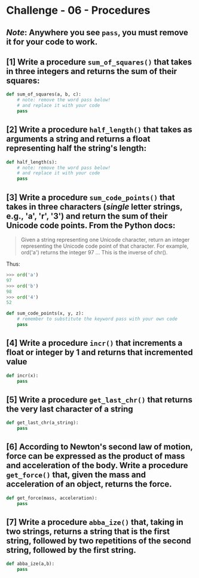 # Challenge - 06 - Procedures

## **_Note_**: Anywhere you see `pass`, you **must** remove it for your code to work.

## [1] Write a procedure `sum_of_squares()` that takes in three integers and returns the sum of their squares:

```python
def sum_of_squares(a, b, c):
    # note: remove the word pass below!
    # and replace it with your code
    pass

```

## [2] Write a procedure `half_length()` that takes as arguments a string and returns a float representing half the string's length:

```python
def half_length(s):
    # note: remove the word pass below!
    # and replace it with your code
    pass
```

## [3] Write a procedure `sum_code_points()` that takes in three characters (**_single_** letter strings, e.g., 'a', 'r', '3') and return the sum of their Unicode code points. From the Python docs:

> Given a string representing one Unicode character, return an integer representing the Unicode code point of that character. For example, ord('a') returns the integer 97 ... This is the inverse of chr().

Thus:

```python
>>> ord('a')
97
>>> ord('b')
98
>>> ord('4')
52
```

```python
def sum_code_points(x, y, z):
    # remember to substitute the keyword pass with your own code
    pass
```

## [4] Write a procedure `incr()` that increments a float or integer by 1 and returns that incremented value

```python
def incr(x):
    pass
```

## [5] Write a procedure `get_last_chr()` that returns the very last character of a string

```python
def get_last_chr(a_string):
    pass
```

## [6] According to Newton's second law of motion, force can be expressed as the product of mass and acceleration of the body. Write a procedure `get_force()` that, given the mass and acceleration of an object, returns the force.

```python
def get_force(mass, acceleration):
    pass
```

## [7] Write a procedure `abba_ize()` that, taking in two strings, returns a string that is the first string, followed by two repetitions of the second string, followed by the first string.

```python
def abba_ize(a,b):
    pass
```
